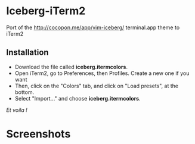 # Iceberg-iTerm2
Port of the http://cocopon.me/app/vim-iceberg/ terminal.app theme to iTerm2

## Installation
+ Download the file called __iceberg.itermcolors__.
+ Open iTerm2, go to Preferences, then Profiles. Create a new one if you want
+ Then, click on the "Colors" tab, and click on "Load presets", at the bottom.
+ Select "Import..." and choose __iceberg.itermcolors__.

_Et voila !_

# Screenshots
